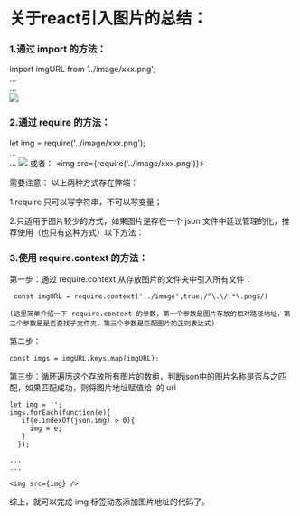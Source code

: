 # 关于react引入图片的总结：
### 1.通过 import 的方法：

   import imgURL from '../image/xxx.png'; <br/>
  ...<br/>
  ...<br/>
   <img src={imgURL} />

### 2.通过 require 的方法：

   let img = require('../image/xxx.png'); <br/>
  ...<br/>
  ...
   <img src={img} />
  或者：
   <img src={require('../image/xxx.png')}>

  需要注意：
  以上两种方式存在弊端：

  1.require 只可以写字符串，不可以写变量；

  2.只适用于图片较少的方式，如果图片是存在一个 json 文件中廷议管理的化，推荐使用（也只有这种方式）以下方法：

### 3.使用 require.context 的方法： <br/>
  第一步：通过 require.context 从存放图片的文件夹中引入所有文件：

     const imgURL = require.context('../image',true,/^\.\/.*\.png$/)

    (这里简单介绍一下 require.context 的参数，第一个参数是图片存放的相对路径地址，第二个参数是是否查找子文件夹，第三个参数是匹配图片的正则表达式)

  第二步：

    const imgs = imgURL.keys.map(imgURL);

  第三步：循环遍历这个存放所有图片的数组，判断json中的图片名称是否与之匹配，如果匹配成功，则将图片地址赋值给  <img>  的 url    

    let img = '';
    imgs.forEach(function(e){
       if(e.indexOf(json.img) > 0){
         img = e;
       }
      });

    ...
    ...

    <img src={img} />

综上，就可以完成 img 标签动态添加图片地址的代码了。

